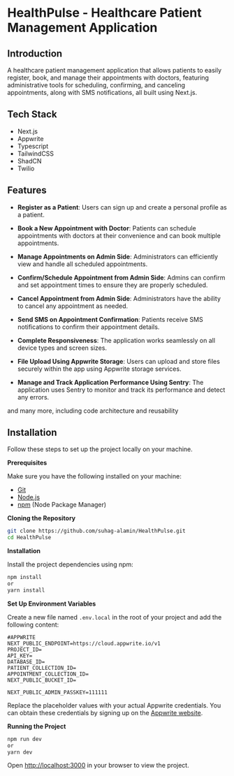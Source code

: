 # HealthPulse - Healthcare Patient Management Application

## Introduction

A healthcare patient management application that allows patients to easily register, book, and manage their appointments with doctors, featuring administrative tools for scheduling, confirming, and canceling appointments, along with SMS notifications, all built using Next.js.

## Tech Stack

- Next.js
- Appwrite
- Typescript
- TailwindCSS
- ShadCN
- Twilio

## Features

- **Register as a Patient**: Users can sign up and create a personal profile as a patient.

- **Book a New Appointment with Doctor**: Patients can schedule appointments with doctors at their convenience and can book multiple appointments.

- **Manage Appointments on Admin Side**: Administrators can efficiently view and handle all scheduled appointments.

- **Confirm/Schedule Appointment from Admin Side**: Admins can confirm and set appointment times to ensure they are properly scheduled.

- **Cancel Appointment from Admin Side**: Administrators have the ability to cancel any appointment as needed.

- **Send SMS on Appointment Confirmation**: Patients receive SMS notifications to confirm their appointment details.

- **Complete Responsiveness**: The application works seamlessly on all device types and screen sizes.

- **File Upload Using Appwrite Storage**: Users can upload and store files securely within the app using Appwrite storage services.

- **Manage and Track Application Performance Using Sentry**: The application uses Sentry to monitor and track its performance and detect any errors.

and many more, including code architecture and reusability

## Installation

Follow these steps to set up the project locally on your machine.

**Prerequisites**

Make sure you have the following installed on your machine:

- [Git](https://git-scm.com/)
- [Node.js](https://nodejs.org/en)
- [npm](https://www.npmjs.com/) (Node Package Manager)

**Cloning the Repository**

```bash
git clone https://github.com/suhag-alamin/HealthPulse.git
cd HealthPulse
```

**Installation**

Install the project dependencies using npm:

```bash
npm install
or
yarn install
```

**Set Up Environment Variables**

Create a new file named `.env.local` in the root of your project and add the following content:

```env
#APPWRITE
NEXT_PUBLIC_ENDPOINT=https://cloud.appwrite.io/v1
PROJECT_ID=
API_KEY=
DATABASE_ID=
PATIENT_COLLECTION_ID=
APPOINTMENT_COLLECTION_ID=
NEXT_PUBLIC_BUCKET_ID=

NEXT_PUBLIC_ADMIN_PASSKEY=111111
```

Replace the placeholder values with your actual Appwrite credentials. You can obtain these credentials by signing up on the [Appwrite website](https://appwrite.io/).

**Running the Project**

```bash
npm run dev
or
yarn dev
```

Open [http://localhost:3000](http://localhost:3000) in your browser to view the project.
